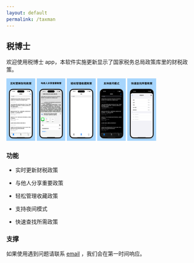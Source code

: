 ```yaml
---
layout: default
permalink: /taxman
---
```


## 税博士

欢迎使用税博士 app，本软件实施更新显示了国家税务总局政策库里的财税政策。

<img alr="Empty View" src="/assets/img/taxman/1.png" width="15%" height="15%">
<img alr="Empty View" src="/assets/img/taxman/2.png" width="15%" height="15%">
<img alr="Empty View" src="/assets/img/taxman/3.png" width="15%" height="15%">
<img alr="Empty View" src="/assets/img/taxman/4.png" width="15%" height="15%">
<img alr="Empty View" src="/assets/img/taxman/5.png" width="15%" height="15%">

### 功能

- 实时更新财税政策

- 与他人分享重要政策

- 轻松管理收藏政策

- 支持夜间模式

- 快速查找所需政策

### 支撑

如果使用遇到问题请联系 [email](mailto:billowstudio@gmail.com) ，我们会在第一时间响应。
